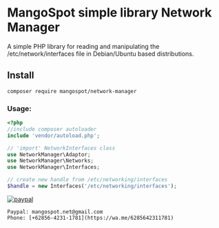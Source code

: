 # MangoSpot simple library Network Manager

A simple PHP library for reading and manipulating the /etc/network/interfaces file in Debian/Ubuntu based distributions.

## Install

```
composer require mangospot/network-manager
```

### Usage:

```php
<?php
//include composer autoloader
include 'vendor/autoload.php';

// 'import' NetworkInterfaces class
use NetworkManager\Adaptor;
use NetworkManager\Networks;
use NetworkManager\Interfaces;

// create new handle from /etc/networking/interfaces
$handle = new Interfaces('/etc/networking/interfaces');
```

[![paypal](https://www.paypalobjects.com/en_US/i/btn/btn_donateCC_LG.gif)](https://www.paypal.com/cgi-bin/webscr?cmd=_s-xclick&hosted_button_id=8CRUEDLPLCFSQ)

```
Paypal: mangospot.net@gmail.com
Phone: [+62856-4231-1781](https://wa.me/6285642311781)
```
